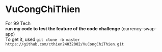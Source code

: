 # VuCongChiThien

For 99 Tech
</br>
**run my code to test the feature of the code challenge** (currency-swap-app)
</br>
To get it,  used  ``` git clone -b master https://github.com/cthien24032002/VuCongChiThien.git ```
